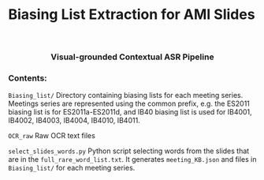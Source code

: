 # Biasing List Extraction for AMI Slides

<!-- PIPELINE -->
<br />
<div align="center">
  <object data="F2.pdf" alt="pipeline" type="application/pdf">
  </object>

  <h3 align="center">Visual-grounded Contextual ASR Pipeline</h3>
  </p>
</div>

### Contents:

`Biasing_list/` Directory containing biasing lists for each meeting series. Meetings series are represented using the common prefix, e.g. the ES2011 biasing list is for ES2011a-ES2011d, and IB40 biasing list is used for IB4001, IB4002, IB4003, IB4004, IB4010, IB4011. 

`OCR_raw` Raw OCR text files

`select_slides_words.py` Python script selecting words from the slides that are in the `full_rare_word_list.txt`. It generates `meeting_KB.json` and files in `Biasing_list/` for each meeting series.
